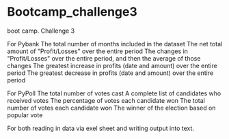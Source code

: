 # Bootcamp_challenge3
boot camp. Challenge 3


For Pybank 
The total number of months included in the dataset
The net total amount of "Profit/Losses" over the entire period
The changes in "Profit/Losses" over the entire period, and then the average of those changes
The greatest increase in profits (date and amount) over the entire period
The greatest decrease in profits (date and amount) over the entire period


For PyPoll
The total number of votes cast
A complete list of candidates who received votes
The percentage of votes each candidate won
The total number of votes each candidate won
The winner of the election based on popular vote


For both reading in data via exel sheet and writing output into text. 
